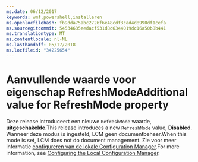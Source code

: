 ```yaml
---
ms.date: 06/12/2017
keywords: wmf,powershell,installeren
ms.openlocfilehash: fb9dda75abc2726f6e48cdf3cad4d8990df1cefa
ms.sourcegitcommit: 54534635eedacf531d8d6344019dc16a50b8b441
ms.translationtype: MT
ms.contentlocale: nl-NL
ms.lasthandoff: 05/17/2018
ms.locfileid: "34225654"
---
```

# <a name="additional-value-for-refreshmode-property"></a><span data-ttu-id="ec8c2-102">Aanvullende waarde voor eigenschap RefreshMode</span><span class="sxs-lookup"><span data-stu-id="ec8c2-102">Additional value for RefreshMode property</span></span>

<span data-ttu-id="ec8c2-103">Deze release introduceert een nieuwe `RefreshMode` waarde, **uitgeschakelde**.</span><span class="sxs-lookup"><span data-stu-id="ec8c2-103">This release introduces a new `RefreshMode` value, **Disabled**.</span></span> <span data-ttu-id="ec8c2-104">Wanneer deze modus is ingesteld, LCM geen documentbeheer.</span><span class="sxs-lookup"><span data-stu-id="ec8c2-104">When this mode is set, LCM does not do document management.</span></span> <span data-ttu-id="ec8c2-105">Zie voor meer informatie [configureren van de lokale Configuration Manager](https://msdn.microsoft.com/powershell/dsc/metaconfig).</span><span class="sxs-lookup"><span data-stu-id="ec8c2-105">For more information, see [Configuring the Local Configuration Manager](https://msdn.microsoft.com/powershell/dsc/metaconfig).</span></span>
